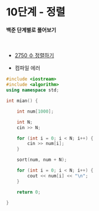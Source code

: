 # 10단계 - 정렬

#### 백준 단계별로 풀어보기

<br>

* [2750 수 정렬하기](https://www.acmicpc.net/problem/2750)


* 컴파일 에러

```cpp
#include <iostream>
#include <algorithm>
using namespace std;

int mian() {

	int num[1000];

	int N;
	cin >> N;

	for (int i = 0; i < N; i++) {
		cin >> num[i];
	}

	sort(num, num + N);

	for (int i = 0; i < N; i++) {
		cout << num[i] << "\n";
	}

	return 0;

}
```